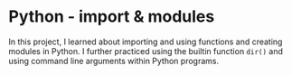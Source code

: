 
# Python - import & modules

In this project, I learned about importing and using functions and creating
modules in Python. I further practiced using the builtin function
`dir()` and using command line arguments within Python programs.